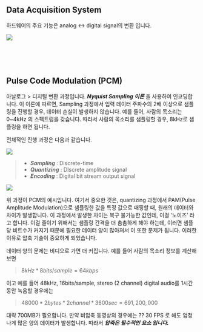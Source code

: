 ## Data Acquisition System
하드웨어의 주요 기능은 analog <-> digital signal의 변환 입니다.

![](https://velog.velcdn.com/images/seokjun0915/post/8b0d7140-66e3-42b2-aac7-cb5d8b796145/image.jpeg)

<br/><br/><br/>

## Pulse Code Modulation (PCM)
아날로그 > 디지털 변환 과정입니다. ***Nyquist Sampling 이론*** 을 사용하여 인코딩합니다. 이 이론에 따르면, Sampling 과정에서 입력 데이터 주파수의 2배 이상으로 샘플링을 진행할 경우, 데이터 손실이 발생하지 않습니다. 예를 들어, 사람의 목소리는 0~4kHz 의 스펙트럼을 갖습니다. 따라서 사람의 목소리를 샘플링할 경우, 8kHz로 샘플링을 하면 됩니다.

전체적인 진행 과정은 다음과 같습니다.

![](https://velog.velcdn.com/images/seokjun0915/post/9d3a0685-3db9-49fc-a72b-6bec2f20c481/image.jpeg)

> - ***Sampling*** : Discrete-time
> - ***Quantizing*** : DIscrete amplitude signal
> - ***Encoding*** : Digital bit stream output signal

![](https://velog.velcdn.com/images/seokjun0915/post/107b574f-1308-421d-b35c-e01e541f7e83/image.jpeg)

위 과정이 PCM의 예시입니다. 여기서 중요한 것은, quantizing 과정에서 PAM(Pulse Amplitude Modulation)으로 샘플링한 값을 특정 값으로 매핑할 때, 원래의 데이터와 차이가 발생합니다. 이 과정에서 발생한 차이는 복구 불가능한 값인데, 이걸 ‘노이즈’ 라고 합니다. 이걸 줄이기 위해서는 샘플링 간격을 더 촘촘하게 해야 하는데, 이러면 샘플당 비트수가 커지기 때문에 필요한 데이터 양이 많아져서 이 또한 문제가 됩니다. 이러한 이유로 압축 기술이 중요하게 되었습니다.

데이터 양의 문제는 비디오로 가면 더 커집니다. 예를 들어 사람의 목소리 정보를 계산해 보면

> $8kHz * 8bits/sample = 64kbps$

이고 예를 들어 48kHz, 16bits/sample, stereo (2 channel) digital audio를 1시간 동안 녹음할 경우에는 

> $48000 * 2 bytes * 2 channel * 3600sec = 691,200,000$

대략 700MB가 필요합니다. 만약 비압축 동영상의 경우에는 ?? 30 FPS 로 해도 엄청나게 많은 양의 데이터가 발생합니다. 따라서 ***압축은 필수적인 요소 입니다.***
